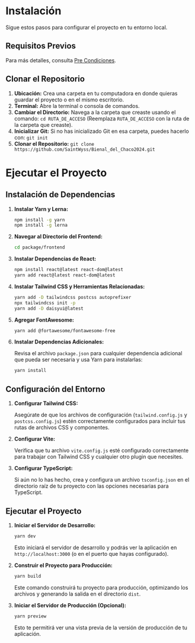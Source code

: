# Instalación

Sigue estos pasos para configurar el proyecto en tu entorno local.

## Requisitos Previos 

Para más detalles, consulta [Pre Condiciones](docs/preconditions.md).

## Clonar el Repositorio

1. **Ubicación:** Crea una carpeta en tu computadora en donde quieras guardar el proyecto o en el mismo escritorio.
2. **Terminal:** Abre la terminal o consola de comandos.
3. **Cambiar el Directorio:** Navega a la carpeta que creaste usando el comando: `cd RUTA_DE_ACCESO` (Reemplaza `RUTA_DE_ACCESO` con la ruta de la carpeta que creaste).
4. **Inicializar Git:** Si no has inicializado Git en esa carpeta, puedes hacerlo con: `git init`
5. **Clonar el Repositorio:** `git clone https://github.com/SaintWyss/Bienal_del_Chaco2024.git`

# Ejecutar el Proyecto

## Instalación de Dependencias

1. **Instalar Yarn y Lerna:**

    ```bash
    npm install -g yarn
    npm install -g lerna
    ```

2. **Navegar al Directorio del Frontend:**

    ```bash
    cd package/frontend
    ```

3. **Instalar Dependencias de React:**

    ```bash
    npm install react@latest react-dom@latest
    yarn add react@latest react-dom@latest
    ```

4. **Instalar Tailwind CSS y Herramientas Relacionadas:**

    ```bash
    yarn add -D tailwindcss postcss autoprefixer
    npx tailwindcss init -p
    yarn add -D daisyui@latest
    ```

5. **Agregar FontAwesome:**

    ```bash
    yarn add @fortawesome/fontawesome-free
    ```

6. **Instalar Dependencias Adicionales:**

   Revisa el archivo `package.json` para cualquier dependencia adicional que pueda ser necesaria y usa Yarn para instalarlas:

    ```bash
    yarn install
    ```

## Configuración del Entorno

1. **Configurar Tailwind CSS:**

   Asegúrate de que los archivos de configuración (`tailwind.config.js` y `postcss.config.js`) estén correctamente configurados para incluir tus rutas de archivos CSS y componentes.

2. **Configurar Vite:**

   Verifica que tu archivo `vite.config.js` esté configurado correctamente para trabajar con Tailwind CSS y cualquier otro plugin que necesites.

3. **Configurar TypeScript:**

   Si aún no lo has hecho, crea y configura un archivo `tsconfig.json` en el directorio raíz de tu proyecto con las opciones necesarias para TypeScript.

## Ejecutar el Proyecto

1. **Iniciar el Servidor de Desarrollo:**

    ```bash
    yarn dev
    ```

   Esto iniciará el servidor de desarrollo y podrás ver la aplicación en `http://localhost:3000` (o en el puerto que hayas configurado).

2. **Construir el Proyecto para Producción:**

    ```bash
    yarn build
    ```

   Este comando construirá tu proyecto para producción, optimizando los archivos y generando la salida en el directorio `dist`.

3. **Iniciar el Servidor de Producción (Opcional):**

    ```bash
    yarn preview
    ```

   Esto te permitirá ver una vista previa de la versión de producción de tu aplicación.
